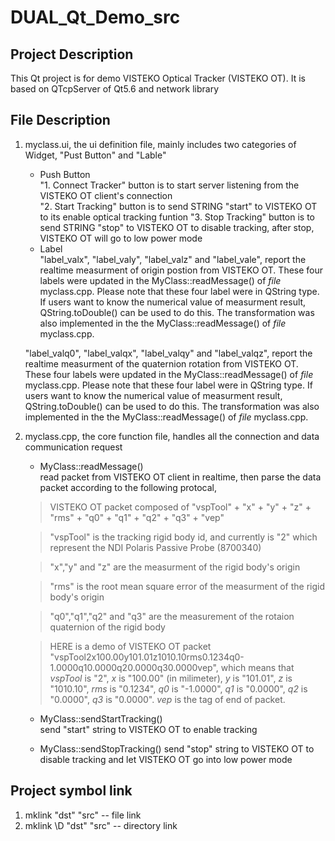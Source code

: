 # DUAL_Qt_Demo_src

## Project Description
This Qt project is for demo VISTEKO Optical Tracker (VISTEKO OT). It is based on QTcpServer of Qt5.6 and network library

## File Description
1. myclass.ui, the ui definition file, mainly includes two categories of Widget, "Pust Button" and "Lable"
   * Push Button  
   "1. Connect Tracker" button is to start server listening from the VISTEKO OT client's connection  
   "2. Start Tracking" button is to send STRING "start" to VISTEKO OT to its enable optical tracking funtion
   "3. Stop Tracking" button is to send STRING "stop" to VISTEKO OT to disable tracking, after stop, VISTEKO OT will go to low power mode  
   * Label  
   "label_valx", "label_valy", "label_valz" and "label_vale", report the realtime measurment of origin postion from VISTEKO OT. These four labels were updated in the MyClass::readMessage() of _file_ myclass.cpp. Please note that these four label were in QString type. If users want to know the numerical value of measurment result, QString.toDouble() can be used to do this. The transformation was also implemented in the the MyClass::readMessage() of _file_ myclass.cpp.  
   
   "label_valq0", "label_valqx", "label_valqy" and "label_valqz", report the realtime measurment of the quaternion rotation from VISTEKO OT. These four labels were updated in the MyClass::readMessage() of _file_ myclass.cpp. Please note that these four label were in QString type. If users want to know the numerical value of measurment result, QString.toDouble() can be used to do this. The transformation was also implemented in the the MyClass::readMessage() of _file_ myclass.cpp.
   
1. myclass.cpp, the core function file, handles all the connection and data communication request
   * MyClass::readMessage()  
   read packet from VISTEKO OT client in realtime, then parse the data packet according to the following protocal,  
   > VISTEKO OT packet composed of "vspTool" + "x" + "y" + "z" + "rms" + "q0" + "q1" + "q2" + "q3" + "vep"  
   
   > "vspTool" is the tracking rigid body id, and currently is "2" which represent the NDI Polaris Passive Probe (8700340)  
   
   > "x","y" and "z" are the measurment of the rigid body's origin  
   
   > "rms" is the root mean square error of the measurment of the rigid body's origin  
   
   > "q0","q1","q2" and "q3" are the measurement of the rotaion quaternion of the rigid body  
   
   > HERE is a demo of VISTEKO OT packet "vspTool2x100.00y101.01z1010.10rms0.1234q0-1.0000q10.0000q20.0000q30.0000vep", which means that _vspTool_ is "2", _x_ is "100.00" (in milimeter), _y_ is "101.01", _z_ is "1010.10", _rms_ is "0.1234", _q0_ is "-1.0000", _q1_ is "0.0000", _q2_ is "0.0000", _q3_ is "0.0000". _vep_ is the tag of end of packet.  
   
   
   * MyClass::sendStartTracking()  
   send "start" string to VISTEKO OT to enable tracking
   
   * MyClass::sendStopTracking()
   send "stop" string to VISTEKO OT to disable tracking and let VISTEKO OT go into low power mode
   

## Project symbol link
1. mklink "dst" "src"       --  file link
1. mklink \D "dst" "src"    --  directory link
